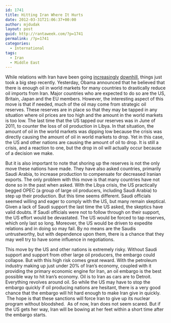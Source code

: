 ```yaml
---
id: 1741
title: Hitting Iran Where It Hurts
date: 2012-03-31T21:06:37+00:00
author: mjdudak
layout: post
guid: http://rantaweek.com/?p=1741
permalink: /?p=1741
categories:
  - International
tags:
  - Iran
  - Middle East
---
```

While relations with Iran have been going [increasingly](http://rantaweek.com/the-increasingly-confusing-situation-in-iran-part-1-febuary-6th-2012/ "The Increasingly Confusing Situation in Iran (Part 1) – Febuary 6, 2012") [downhill](http://rantaweek.com/the-increasingly-confusing-situation-in-iran-part-2-feb-9-2012/ "The Increasingly Confusing Situation in Iran (Part 2)- Feb 9, 2012"), things just took a big step recently. Yesterday, Obama announced that he believed that there is enough oil in world markets for many countries to drastically reduce oil imports from Iran. Major countries who are expected to do so are the US, Britain, Japan and the EU members. However, the interesting aspect of this move is that if needed, much of the oil may come from strategic oil reserves. These reserves are in place so that they may be tapped in any situation where oil prices are too high and the amount in the world markets is too low. The last time that the US tapped our reserves was in June of 2011, to counter the loss of oil production in Libya. In that situation, the amount of oil in the world markets was dipping low because the crisis was directly causing the amount of oil in world markets to drop. Yet in this case, the US and other nations are causing the amount of oil to drop. It is still a crisis, and a reaction to one, but the drop in oil will actually occur because of a decision we make.

But it is also important to note that shoring up the reserves is not the only move these nations have made. They have also asked countries, primarily Saudi Arabia, to increase production to compensate for decreased Iranian exports. The only problem with this move is that many countries have not done so in the past when asked. With the Libya crisis, the US practically begged OPEC (a group of large oil producers, including Saudi Arabia) to step up their production. But this time seems different. Saudi officials seemed willing and eager to comply with the US, but many remain skeptical. Given a lack of Saudi support the last time the US asked, the skeptics have valid doubts. If Saudi officials were not to follow through on their support, the US effort would be devastated. The US would be forced to tap reserves, which only last so long. Moreover, the US would be driven to expedite relations and in doing so may fail. By no means are the Saudis untrustworthy, but with dependence upon them, there is a chance that they may well try to have some influence in negotiations.

This move by the US and other nations is extremely risky. Without Saudi support and support from other large oil producers, the embargo could collapse. But with this high risk comes great reward. With the petroleum industry making up just under 20% of Iran&#8217;s economy, coupled with it providing the primary economic engine for Iran, an oil embargo is the best possible way to hit Iran&#8217;s economy. Oil is to Iran as cars are to Detroit. Everything revolves around oil. So while the US may have to stop the embargo quickly if oil producing nations are hesitant, there is a very good chance that the embargo will hit hard enough to make Iran give in quickly.  The hope is that these sanctions will force Iran to give up its nuclear program without bloodshed.  As of now, Iran does not seem scared. But if the US gets her way, Iran will be bowing at her feet within a short time after the embargo starts.
